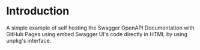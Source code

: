 # Introduction
A simple example of self hosting the Swagger OpenAPI Documentation with GitHub Pages using embed Swagger UI's code directly in HTML by using unpkg's interface.
